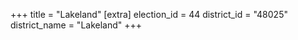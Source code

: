 +++
title = "Lakeland"
[extra]
election_id = 44
district_id = "48025"
district_name = "Lakeland"
+++
